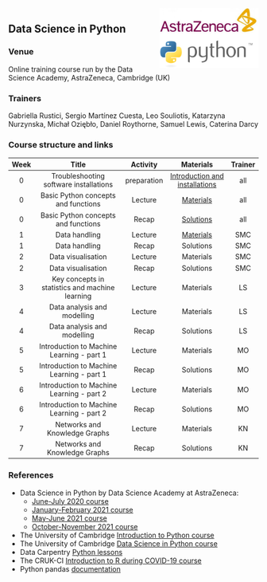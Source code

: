 <img align="right" src=img/course_logo.png width="200">


## Data Science in Python


### Venue

Online training course run by the Data Science Academy, AstraZeneca, Cambridge (UK)


### Trainers

Gabriella Rustici, Sergio Martínez Cuesta, Leo Souliotis, Katarzyna Nurzynska, Michał Oziębło, Daniel Roythorne, Samuel Lewis, Caterina Darcy


### Course structure and links

Week | Title | Activity | Materials | Trainer
:---:|:-----:|:--------:|:---------:|:-------:
0 | Troubleshooting software installations | preparation | [Introduction and installations](notebooks/week0_materials.ipynb) | all
0 | Basic Python concepts and functions | Lecture | [Materials](notebooks/week1_lecture.ipynb) | all
0 | Basic Python concepts and functions | Recap | [Solutions](notebooks/week1_solutions.ipynb) | all
1 | Data handling | Lecture | [Materials](notebooks/week2_lecture.ipynb) | SMC
1 | Data handling | Recap | Solutions | SMC
2 | Data visualisation | Lecture | Materials | SMC
2 | Data visualisation | Recap | Solutions | SMC
3 | Key concepts in statistics and machine learning | Lecture | Materials | LS
4 | Data analysis and modelling | Lecture | Materials | LS
4 | Data analysis and modelling | Recap | Solutions | LS
5 | Introduction to Machine Learning - part 1 | Lecture | Materials | MO
5 | Introduction to Machine Learning - part 1 | Recap | Solutions | MO
6 | Introduction to Machine Learning - part 2 | Lecture | Materials | MO
6 | Introduction to Machine Learning - part 2 | Recap | Solutions | MO
7 | Networks and Knowledge Graphs | Lecture | Materials | KN
7 | Networks and Knowledge Graphs | Recap | Solutions | KN



### References

- Data Science in Python by Data Science Academy at AstraZeneca:
  - [June-July 2020 course](https://github.com/semacu/data-science-python)
  - [January-February 2021 course](https://github.com/semacu/202101-data-science-python)
  - [May-June 2021 course](https://github.com/semacu/202105-data-science-python)
  - [October-November 2021 course](https://github.com/semacu/202110-data-science-python)
- The University of Cambridge [Introduction to Python course](https://github.com/pycam/python-basic)
- The University of Cambridge [Data Science in Python course](https://github.com/pycam/python-data-science)
- Data Carpentry [Python lessons](https://datacarpentry.org)
- The CRUK-CI [Introduction to R during COVID-19 course](https://bioinformatics-core-shared-training.github.io/r-intro/)
- Python pandas [documentation](https://pandas.pydata.org/docs/)
